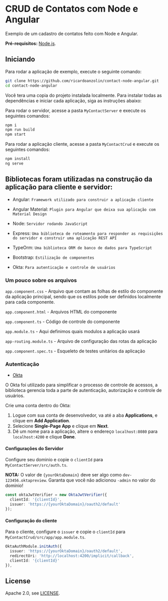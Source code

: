 # CRUD de Contatos com Node e Angular
 
Exemplo de um cadastro de contatos feito com Node e Angular.

**Pré-requisitos:** [Node.js](https://nodejs.org/).

## Iniciando

Para rodar a aplicação de exemplo, execute o seguinte comando:

```bash
git clone https://github.com/ricardoanzolin/contact-node-angular.git
cd contact-node-angular
```

Você tera uma copia do projeto instalada localmente. Para instalar todas as dependências e iniciar cada aplicação, siga as instruções abaixo:

Para rodar o servidor, acesse a pasta `MyContactServer` e execute os seguintes comandos:
 
```bash
npm i
npm run build
npm start
```

Para rodar a aplicação cliente, acesse a pasta `MyContactCrud` e execute os seguintes comandos:
 
```bash
npm install 
ng serve
```

## Bibliotecas foram utilizadas na construção da aplicação para cliente e servidor:


* Angular: ``Framework utilizado para construir a aplicação cliente``

* Angular Material: ``Plugin para Angular que deixa sua aplicação com Material Design``

* Node: ``Servidor rodando JavaScript``

* Express: ``Uma biblioteca de roteamento para responder as requisições do servidor e construir uma aplicação REST API``

* TypeOrm: ``Uma biblioteca ORM de banco de dados para TypeScript``

* Bootstrap: ``Estilização de componentes``

* Okta: ``Para autenticação e controle de usuários``


### Um pouco sobre os arquivos

``app.component.css`` - Arquivo que contam as folhas de estilo do componente da aplicação principal, sendo que os estilos pode ser definidos localmente para cada componente.

``app.component.html`` - Arquivos HTML do componente

``app.component.ts`` - Código de controle do componente

``app.module.ts`` - Aqui definimos quais modulos a aplicação usará

``app-routing.module.ts`` - Arquivo de configuração das rotas da aplicação

``app.component.spec.ts`` - Esqueleto de testes unitários da aplicação

### Autenticação

* [Okta](https://developer.okta.com)

O Okta foi utilizado para simplificar o processo de controle de acessos, a biblioteca gerencia toda a parte de autenticação, autorização e controle de usuários. 

Crie uma conta dentro do Okta:

1. Logue com sua conta de desenvolvedor, va até a aba **Applications**, e clique em **Add Application**.
3. Selecione **Single-Page App** e clique em **Next**. 
4. Dê um nome para a aplicação, altere o endereço `localhost:8080` para `localhost:4200` e clique **Done**.

#### Configurações do Servidor

Configure seu dominio e copie o `clientId` para `MyContactServer/src/auth.ts`. 

**NOTA:** O valor de `{yourOktaDomain}` deve ser algo como `dev-123456.oktapreview`. Garanta que você não adicionou `-admin` no valor do dominio!

```ts
const oktaJwtVerifier = new OktaJwtVerifier({
  clientId: '{clientId}',
  issuer: 'https://{yourOktaDomain}/oauth2/default'
});
```

#### Configuração do cliente

Para o cliente, configure o `issuer` e copie o `clientId` para `MyContactCrud/src/app/app.module.ts`.

```typescript
OktaAuthModule.initAuth({
  issuer: 'https://{yourOktaDomain}/oauth2/default',
  redirectUri: 'http://localhost:4200/implicit/callback',
  clientId: '{clientId}'
}),
```




## License

Apache 2.0, see [LICENSE](LICENSE).
